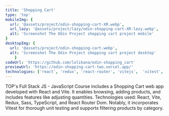 ```yaml
---
title: 'Shopping Cart'
type: 'top'
mobileImg: {
  url: '@assets/project/odin-shopping-cart-XR.webp',
  url_lazy: '@assets/project/lazy/odin-shopping-cart-XR-lazy.webp',
  alt: 'Screenshot The Odin Project shopping cart project mobile'
}
desktopImg: {
  url: '@assets/project/odin-shopping-cart.webp',
  alt: 'Screenshot The Odin Project shopping cart project desktop'
	}
codeUrl: 'https://github.com/lolikana/odin-shopping_cart'
previewUrl: 'https://odin-shopping-cart-two.vercel.app/'
technologies: ['react', 'redux', 'react-router', 'vitejs',  'vitest', 'sass']
---
```



TOP's Full Stack JS - JavaScript Course includes a Shopping Cart web app developed with React and Vite. It enables browsing, adding products, and includes features like adjusting quantities. Technologies used: React, Vite, Redux, Sass, TypeScript, and React Router Dom. Notably, it incorporates Vitest for thorough unit testing and supports filtering products by category.